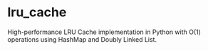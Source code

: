 # lru_cache
High-performance LRU Cache implementation in Python with O(1) operations using HashMap and Doubly Linked List.
